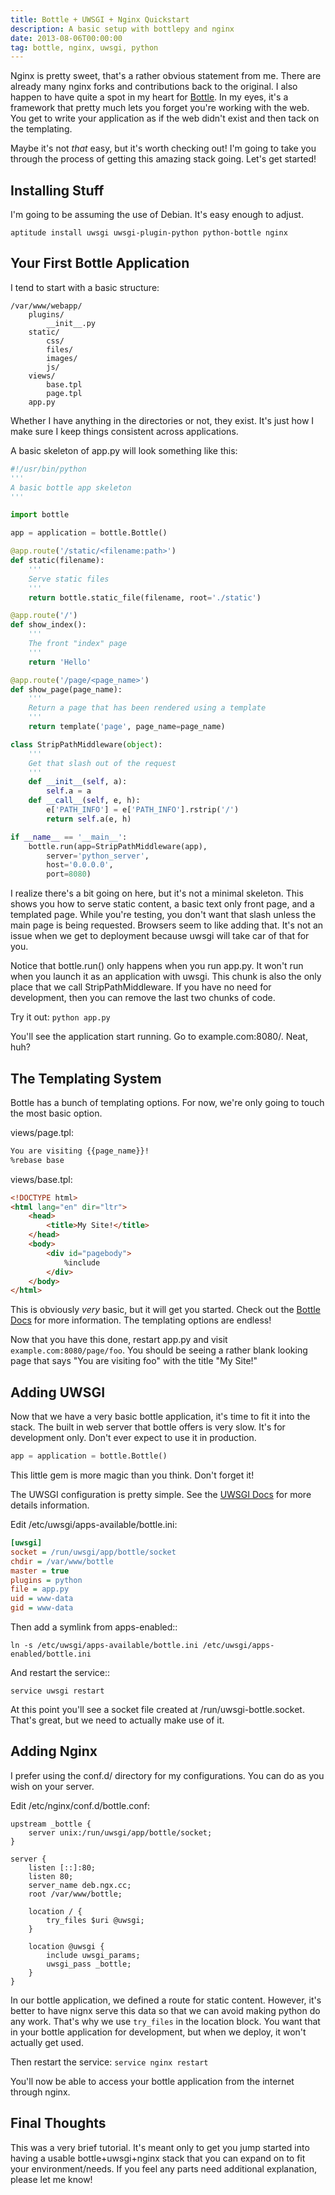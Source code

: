 ```yaml
---
title: Bottle + UWSGI + Nginx Quickstart
description: A basic setup with bottlepy and nginx
date: 2013-08-06T00:00:00
tag: bottle, nginx, uwsgi, python
---
```


Nginx is pretty sweet, that's a rather obvious statement from me. There are
already many nginx forks and contributions back to the original. I also happen
to have quite a spot in my heart for [Bottle](http://bottlepy.org/docs/dev/). In
my eyes, it's a framework that pretty much lets you forget you're working with
the web. You get to write your application as if the web didn't exist and then
tack on the templating.

Maybe it's not *that* easy, but it's worth checking out! I'm going to take you
through the process of getting this amazing stack going. Let's get started!

Installing Stuff
----------------

I'm going to be assuming the use of Debian. It's easy enough to adjust.
```
aptitude install uwsgi uwsgi-plugin-python python-bottle nginx
```

Your First Bottle Application
-----------------------------

I tend to start with a basic structure:
```
/var/www/webapp/
    plugins/
        __init__.py
    static/
        css/
        files/
        images/
        js/
    views/
        base.tpl
        page.tpl
    app.py
```

Whether I have anything in the directories or not, they exist. It's just how I
make sure I keep things consistent across applications.

A basic skeleton of app.py will look something like this:

```python
#!/usr/bin/python
'''
A basic bottle app skeleton
'''

import bottle

app = application = bottle.Bottle()

@app.route('/static/<filename:path>')
def static(filename):
    '''
    Serve static files
    '''
    return bottle.static_file(filename, root='./static')

@app.route('/')
def show_index():
    '''
    The front "index" page
    '''
    return 'Hello'

@app.route('/page/<page_name>')
def show_page(page_name):
    '''
    Return a page that has been rendered using a template
    '''
    return template('page', page_name=page_name)

class StripPathMiddleware(object):
    '''
    Get that slash out of the request
    '''
    def __init__(self, a):
        self.a = a
    def __call__(self, e, h):
        e['PATH_INFO'] = e['PATH_INFO'].rstrip('/')
        return self.a(e, h)

if __name__ == '__main__':
    bottle.run(app=StripPathMiddleware(app),
        server='python_server',
        host='0.0.0.0',
        port=8080)
```

I realize there's a bit going on here, but it's not a minimal skeleton. This
shows you how to serve static content, a basic text only front page, and a
templated page. While you're testing, you don't want that slash unless the main
page is being requested. Browsers seem to like adding that. It's not an issue
when we get to deployment because uwsgi will take car of that for you.

Notice that bottle.run() only happens when you run app.py. It won't run when
you launch it as an application with uwsgi. This chunk is also the only place
that we call StripPathMiddleware. If you have no need for development, then you
can remove the last two chunks of code.

Try it out: ``python app.py``

You'll see the application start running. Go to example.com:8080/. Neat, huh?

The Templating System
---------------------

Bottle has a bunch of templating options. For now, we're only going to touch
the most basic option.

views/page.tpl:
```html
You are visiting {{page_name}}!
%rebase base
```

views/base.tpl:
```html
<!DOCTYPE html>
<html lang="en" dir="ltr">
    <head>
        <title>My Site!</title>
    </head>
    <body>
        <div id="pagebody">
            %include
        </div>
    </body>
</html>
```

This is obviously *very* basic, but it will get you started. Check out the
[Bottle Docs](http://bottle.readthedocs.org/en/latest/) for more information.
The templating options are endless!

Now that you have this done, restart app.py and visit ``example.com:8080/page/foo``.
You should be seeing a rather blank looking page that says "You are visiting
foo" with the title "My Site!"

Adding UWSGI
------------

Now that we have a very basic bottle application, it's time to fit it into the
stack. The built in web server that bottle offers is very slow. It's for
development only. Don't ever expect to use it in production.

```python
app = application = bottle.Bottle()
```

This little gem is more magic than you think. Don't forget it!

The UWSGI configuration is pretty simple. See the [UWSGI Docs](http://projects.unbit.it/uwsgi)
for more details information.

Edit /etc/uwsgi/apps-available/bottle.ini:
```ini
[uwsgi]
socket = /run/uwsgi/app/bottle/socket
chdir = /var/www/bottle
master = true
plugins = python
file = app.py
uid = www-data
gid = www-data
```

Then add a symlink from apps-enabled::

    ln -s /etc/uwsgi/apps-available/bottle.ini /etc/uwsgi/apps-enabled/bottle.ini

And restart the service::

    service uwsgi restart

At this point you'll see a socket file created at /run/uwsgi-bottle.socket.
That's great, but we need to actually make use of it.

Adding Nginx
------------

I prefer using the conf.d/ directory for my configurations. You can do as you
wish on your server.

Edit /etc/nginx/conf.d/bottle.conf:
```nginx
upstream _bottle {
    server unix:/run/uwsgi/app/bottle/socket;
}

server {
    listen [::]:80;
    listen 80;
    server_name deb.ngx.cc;
    root /var/www/bottle;

    location / {
        try_files $uri @uwsgi;
    }

    location @uwsgi {
        include uwsgi_params;
        uwsgi_pass _bottle;
    }
}
```

In our bottle application, we defined a route for static content. However, it's
better to have nignx serve this data so that we can avoid making python do any
work. That's why we use ``try_files`` in the location block. You want that in
your bottle application for development, but when we deploy, it won't actually
get used.

Then restart the service: ``service nginx restart``

You'll now be able to access your bottle application from the internet through
nginx.

Final Thoughts
--------------

This was a very brief tutorial. It's meant only to get you jump started into
having a usable bottle+uwsgi+nginx stack that you can expand on to fit your
environment/needs. If you feel any parts need additional explanation, please
let me know!

